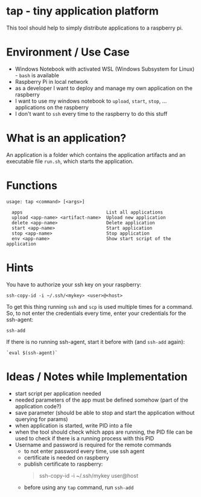 tap - tiny application platform
===============================

This tool should help to simply distribute applications to a raspberry pi.

# Environment / Use Case

* Windows Notebook with activated WSL (Windows Subsystem for Linux) - `bash` is available
* Raspberry Pi in local network
* as a developer I want to deploy and manage my own application on the raspberry
* I want to use my windows notebook to `upload`, `start`, `stop`, ... applications on the raspberry
* I don't want to `ssh` every time to the raspberry to do this stuff

# What is an application?

An application is a folder which contains the application artifacts and an executable file `run.sh`,
which starts the application.

# Functions
```
usage: tap <command> [<args>]

  apps                               List all applications
  upload <app-name> <artifact-name>  Upload new application
  delete <app-name>                  Delete application
  start <app-name>                   Start application
  stop <app-name>                    Stop application
  env <app-name>                     Show start script of the application
```

# Hints

You have to authorize your ssh key on your raspberry:
```
ssh-copy-id -i ~/.ssh/<mykey> <user>@<host>
```

To get this thing running `ssh` and `scp` is used multiple times for a command. So, to not enter
the credentials every time, enter your credentials for the ssh-agent:
```
ssh-add
```

If there is no running ssh-agent, start it before with (and `ssh-add` again):
```
`eval $(ssh-agent)`
```

# Ideas / Notes while Implementation

* start script per application needed
* needed parameters of the app must be defined somehow (part of the application code?)
* save parameter (should be able to stop and start the application without querying for params)
* when application is started, write PID into a file
* when the tool should check which apps are running, the PID file can be used to check if there is a running
  process with this PID
* Username and password is required for the remote commands
    * to not enter password every time, use ssh agent
    * certificate is needed on raspberry
    * publish certificate to raspberry:
        > ssh-copy-id -i ~/.ssh/mykey user@host
    * before using any `tap` command, run `ssh-add`
